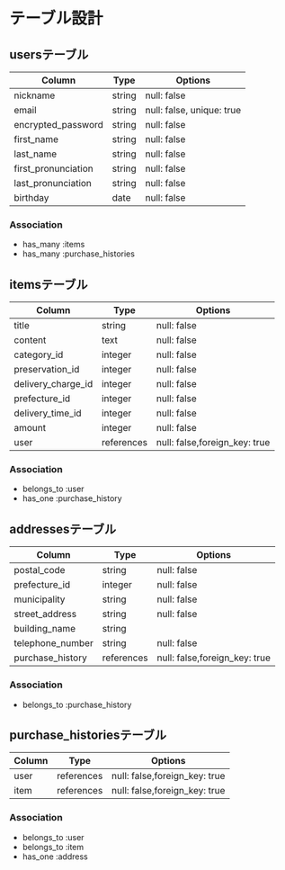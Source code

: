 # テーブル設計

## usersテーブル

|Column                | Type     | Options                   |
|----------------------|----------|---------------------------|
|nickname              | string   | null: false               |
|email                 | string   | null: false, unique: true |
|encrypted_password    | string   | null: false               |
|first_name            | string   | null: false               |
|last_name             | string   | null: false               |
|first_pronunciation   | string   | null: false               |
|last_pronunciation    | string   | null: false               |
|birthday              | date     | null: false               |


### Association
- has_many :items
- has_many :purchase_histories


## itemsテーブル

|Column             | Type       | Options                      |
|-------------------|------------|------------------------------|
|title              | string     | null: false                  |
|content            | text       | null: false                  |
|category_id        | integer    | null: false                  |
|preservation_id    | integer    | null: false                  |
|delivery_charge_id | integer    | null: false                  |
|prefecture_id      | integer    | null: false                  |
|delivery_time_id   | integer    | null: false                  |
|amount             | integer    | null: false                  |
|user               | references | null: false,foreign_key: true|

### Association
- belongs_to :user
- has_one :purchase_history



## addressesテーブル

| Column             | Type       | Options                       |
|--------------------|------------|-------------------------------|
| postal_code        | string     | null: false                   |
| prefecture_id      | integer    | null: false                   |
| municipality       | string     | null: false                   |
| street_address     | string     | null: false                   |
| building_name      | string     |                               |
| telephone_number   | string     | null: false                   |
| purchase_history   | references | null: false,foreign_key: true |

### Association
- belongs_to :purchase_history


## purchase_historiesテーブル

| Column           | Type       | Options                       |
|------------------|------------|-------------------------------|
| user             | references | null: false,foreign_key: true |
| item             | references | null: false,foreign_key: true |

### Association
- belongs_to :user
- belongs_to :item
- has_one :address